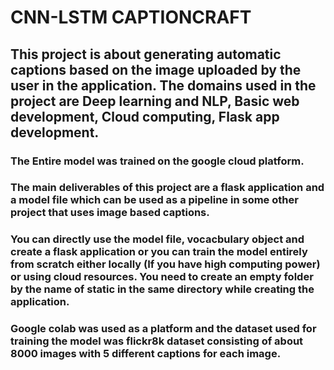 # CNN-LSTM CAPTIONCRAFT
## This project is about generating automatic captions based on the image uploaded by the user in the application. The domains used in the project are Deep learning and NLP, Basic web development, Cloud computing, Flask app development.

### The Entire model was trained on the google cloud platform.

### The main deliverables of this project are a flask application and a model file which can be used as a pipeline in some other project that uses image based captions.

### You can directly use the model file, vocacbulary object and create a flask application or you can train the model entirely from scratch either locally (If you have high computing power) or using cloud resources. You need to create an empty folder by the name of static in the same directory while creating the application.

### Google colab was used as a platform and the dataset used for training the model was flickr8k dataset consisting of about 8000 images with 5 different captions for each image.




